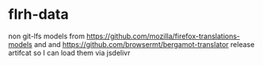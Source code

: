 # flrh-data
non git-lfs models from https://github.com/mozilla/firefox-translations-models and and https://github.com/browsermt/bergamot-translator release artifcat so I can load them via jsdelivr
